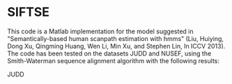 # SIFTSE

This code is a Matlab implementation for the model suggested in "Semantically-based human scanpath estimation with hmms" (Liu, Huiying, Dong Xu, Qingming Huang, Wen Li, Min Xu, and Stephen Lin, In ICCV 2013). The code has been tested on the datasets JUDD and NUSEF, using the Smith-Waterman sequence alignment algorithm with the following results:

JUDD 

